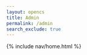 ```yaml
---
layout: opencs
title: Admin
permalink: /admin
search_exclude: true
---
```

{% include nav/home.html %}

